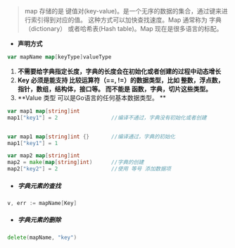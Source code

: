 > map 存储的是 键值对\(key-value\)。是一个无序的数据的集合，通过键来进行索引得到对应的值。 这种方式可以加快查找速度。Map 通常称为 字典（dictionary） 或者哈希表\(Hash table\)。Map 现在是很多语言的标配。

* **声明方式**

```go
var mapName map[keyType]valueType
```

1. **不需要给字典指定长度，字典的长度会在初始化或者创建的过程中动态增长**
2. **Key 必须是能支持 比较运算符（==, !=）的数据类型，比如 整数，浮点数，指针，数组，结构体，接口等。 而不能是 函数，字典，切片这些类型。**
3. **Value 类型 可以是Go语言的任何基本数据类型。 **

```go
var map1 map[string]int
map1["key1"] = 2                 //编译不通过，字典没有初始化或者创建


var map1 map[string]int {}       //编译通过，字典的初始化
map1["key1"] = 1

var map2 map[string]int
map2 = make(map[string]int)      //字典的创建
map2["key2"] = 2                 //使用 等号 添加数据项
```

* ##### 字典元素的查找

```go
v, err := mapName[Key]
```

* ##### 字典元素的删除

```go
delete(mapName, "key")
```



